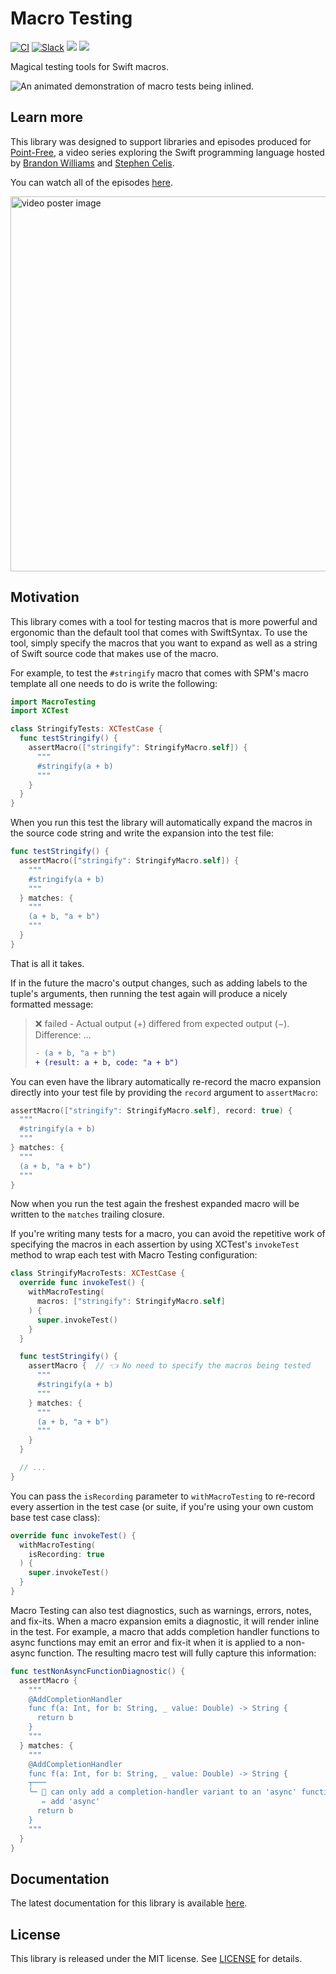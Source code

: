 # Macro Testing

[![CI](https://github.com/pointfreeco/swift-macro-testing/workflows/CI/badge.svg)](https://github.com/pointfreeco/swift-macro-testing/actions?query=workflow%3ACI)
[![Slack](https://img.shields.io/badge/slack-chat-informational.svg?label=Slack&logo=slack)](https://www.pointfree.co/slack-invite)
[![](https://img.shields.io/endpoint?url=https%3A%2F%2Fswiftpackageindex.com%2Fapi%2Fpackages%2Fpointfreeco%2Fswift-macro-testing%2Fbadge%3Ftype%3Dswift-versions)](https://swiftpackageindex.com/pointfreeco/swift-macro-testing)
[![](https://img.shields.io/endpoint?url=https%3A%2F%2Fswiftpackageindex.com%2Fapi%2Fpackages%2Fpointfreeco%2Fswift-macro-testing%2Fbadge%3Ftype%3Dplatforms)](https://swiftpackageindex.com/pointfreeco/swift-macro-testing)

Magical testing tools for Swift macros.

<picture>
  <source media="(prefers-color-scheme: dark)" srcset="https://pointfreeco-blog.s3.amazonaws.com/posts/0114-macro-testing/macro-testing-full-dark.gif">
  <source media="(prefers-color-scheme: light)" srcset="https://pointfreeco-blog.s3.amazonaws.com/posts/0114-macro-testing/macro-testing-full.gif">
  <img alt="An animated demonstration of macro tests being inlined." src="https://pointfreeco-blog.s3.amazonaws.com/posts/0114-macro-testing/macro-testing-full.gif">
</picture>

## Learn more

This library was designed to support libraries and episodes produced for [Point-Free][point-free], a
video series exploring the Swift programming language hosted by [Brandon Williams][mbrandonw] and
[Stephen Celis][stephencelis].

You can watch all of the episodes [here][macro-testing-episodes].

<a href="https://www.pointfree.co/episodes/ep250-testing-debugging-macros-part-1">
  <img alt="video poster image" src="https://d3rccdn33rt8ze.cloudfront.net/episodes/0250.jpeg" width="600">
</a>

## Motivation

This library comes with a tool for testing macros that is more powerful and ergonomic than the
default tool that comes with SwiftSyntax. To use the tool, simply specify the macros that you want
to expand as well as a string of Swift source code that makes use of the macro.

For example, to test the `#stringify` macro that comes with SPM's macro template all one needs to
do is write the following: 

```swift
import MacroTesting
import XCTest

class StringifyTests: XCTestCase {
  func testStringify() {
    assertMacro(["stringify": StringifyMacro.self]) {
      """
      #stringify(a + b)
      """
    }
  }
}
```

When you run this test the library will automatically expand the macros in the source code string
and write the expansion into the test file:

```swift
func testStringify() {
  assertMacro(["stringify": StringifyMacro.self]) {
    """
    #stringify(a + b)
    """
  } matches: {
    """
    (a + b, "a + b")
    """
  }
}
```

That is all it takes.

If in the future the macro's output changes, such as adding labels to the tuple's arguments, then
running the test again will produce a nicely formatted message:

> ❌ failed - Actual output (+) differed from expected output (−). Difference: …
> 
> ```diff
> - (a + b, "a + b")
> + (result: a + b, code: "a + b")
> ```

You can even have the library automatically re-record the macro expansion directly into your test
file by providing the `record` argument to `assertMacro`:

```swift
assertMacro(["stringify": StringifyMacro.self], record: true) {
  """
  #stringify(a + b)
  """
} matches: {
  """
  (a + b, "a + b")
  """
}
```

Now when you run the test again the freshest expanded macro will be written to the `matches` 
trailing closure.

If you're writing many tests for a macro, you can avoid the repetitive work of specifying the macros
in each assertion by using XCTest's `invokeTest` method to wrap each test with Macro Testing
configuration:

```swift
class StringifyMacroTests: XCTestCase {
  override func invokeTest() {
    withMacroTesting(
      macros: ["stringify": StringifyMacro.self]
    ) {
      super.invokeTest()
    }
  }

  func testStringify() {
    assertMacro {  // 👈 No need to specify the macros being tested
      """
      #stringify(a + b)
      """
    } matches: {
      """
      (a + b, "a + b")
      """
    }
  }

  // ...
}
```

You can pass the `isRecording` parameter to `withMacroTesting` to re-record every assertion in the
test case (or suite, if you're using your own custom base test case class):

```swift
override func invokeTest() {
  withMacroTesting(
    isRecording: true
  ) {
    super.invokeTest()
  }
}
```

Macro Testing can also test diagnostics, such as warnings, errors, notes, and fix-its. When a macro
expansion emits a diagnostic, it will render inline in the test. For example, a macro that adds
completion handler functions to async functions may emit an error and fix-it when it is applied to a
non-async function. The resulting macro test will fully capture this information:

```swift
func testNonAsyncFunctionDiagnostic() {
  assertMacro {
    """
    @AddCompletionHandler
    func f(a: Int, for b: String, _ value: Double) -> String {
      return b
    }    
    """
  } matches: {
    """
    @AddCompletionHandler
    func f(a: Int, for b: String, _ value: Double) -> String {
    ┬───
    ╰─ 🛑 can only add a completion-handler variant to an 'async' function
       ✏️ add 'async'
      return b
    }
    """
  }
}
```

## Documentation

The latest documentation for this library is available [here][macro-testing-docs].

## License

This library is released under the MIT license. See [LICENSE](LICENSE) for details.

[macro-testing-docs]: http://pointfreeco.github.io/swift-macro-testing/main/documentation/macrotesting
[macro-testing-episodes]: https://www.pointfree.co/episodes/ep250-testing-debugging-macros-part-1
[mbrandonw]: https://github.com/mbrandonw
[point-free]: https://www.pointfree.co
[stephencelis]: https://github.com/stephencelis
